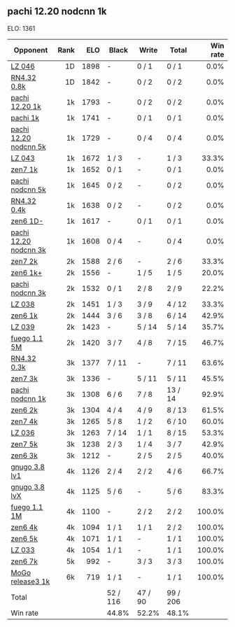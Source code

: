 ## pachi 12.20 nodcnn 1k ##

ELO: 1361

Opponent | Rank | ELO | Black | Write | Total | Win rate
---------|-----:|----:|-------|-------|-------|-------:
[LZ 046](LZ%20046.md) | 1D | 1898 | - | 0 / 1 | 0 / 1 | 0.0%
[RN4.32 0.8k](RN4.32%200.8k.md) | 1D | 1842 | - | 0 / 2 | 0 / 2 | 0.0%
[pachi 12.20 1k](pachi%2012.20%201k.md) | 1k | 1793 | - | 0 / 2 | 0 / 2 | 0.0%
[pachi 1k](pachi%201k.md) | 1k | 1741 | - | 0 / 1 | 0 / 1 | 0.0%
[pachi 12.20 nodcnn 5k](pachi%2012.20%20nodcnn%205k.md) | 1k | 1729 | - | 0 / 4 | 0 / 4 | 0.0%
[LZ 043](LZ%20043.md) | 1k | 1672 | 1 / 3 | - | 1 / 3 | 33.3%
[zen7 1k](zen7%201k.md) | 1k | 1652 | 0 / 1 | - | 0 / 1 | 0.0%
[pachi nodcnn 5k](pachi%20nodcnn%205k.md) | 1k | 1645 | 0 / 2 | - | 0 / 2 | 0.0%
[RN4.32 0.4k](RN4.32%200.4k.md) | 1k | 1638 | 0 / 2 | - | 0 / 2 | 0.0%
[zen6 1D-](zen6%201D-.md) | 1k | 1617 | - | 0 / 1 | 0 / 1 | 0.0%
[pachi 12.20 nodcnn 3k](pachi%2012.20%20nodcnn%203k.md) | 1k | 1608 | 0 / 4 | - | 0 / 4 | 0.0%
[zen7 2k](zen7%202k.md) | 2k | 1588 | 2 / 6 | - | 2 / 6 | 33.3%
[zen6 1k+](zen6%201k+.md) | 2k | 1556 | - | 1 / 5 | 1 / 5 | 20.0%
[pachi nodcnn 3k](pachi%20nodcnn%203k.md) | 2k | 1532 | 0 / 1 | 2 / 8 | 2 / 9 | 22.2%
[LZ 038](LZ%20038.md) | 2k | 1451 | 1 / 3 | 3 / 9 | 4 / 12 | 33.3%
[zen6 1k](zen6%201k.md) | 2k | 1444 | 3 / 6 | 3 / 8 | 6 / 14 | 42.9%
[LZ 039](LZ%20039.md) | 2k | 1423 | - | 5 / 14 | 5 / 14 | 35.7%
[fuego 1.1 5M](fuego%201.1%205M.md) | 2k | 1420 | 3 / 7 | 4 / 8 | 7 / 15 | 46.7%
[RN4.32 0.3k](RN4.32%200.3k.md) | 3k | 1377 | 7 / 11 | - | 7 / 11 | 63.6%
[zen7 3k](zen7%203k.md) | 3k | 1336 | - | 5 / 11 | 5 / 11 | 45.5%
[pachi nodcnn 1k](pachi%20nodcnn%201k.md) | 3k | 1308 | 6 / 6 | 7 / 8 | 13 / 14 | 92.9%
[zen6 2k](zen6%202k.md) | 3k | 1304 | 4 / 4 | 4 / 9 | 8 / 13 | 61.5%
[zen7 4k](zen7%204k.md) | 3k | 1265 | 5 / 8 | 1 / 2 | 6 / 10 | 60.0%
[LZ 036](LZ%20036.md) | 3k | 1263 | 7 / 14 | 1 / 1 | 8 / 15 | 53.3%
[zen7 5k](zen7%205k.md) | 3k | 1238 | 2 / 3 | 1 / 4 | 3 / 7 | 42.9%
[zen6 3k](zen6%203k.md) | 3k | 1212 | - | 2 / 5 | 2 / 5 | 40.0%
[gnugo 3.8 lv1](gnugo%203.8%20lv1.md) | 4k | 1126 | 2 / 4 | 2 / 2 | 4 / 6 | 66.7%
[gnugo 3.8 lvX](gnugo%203.8%20lvX.md) | 4k | 1125 | 5 / 6 | - | 5 / 6 | 83.3%
[fuego 1.1 1M](fuego%201.1%201M.md) | 4k | 1100 | - | 2 / 2 | 2 / 2 | 100.0%
[zen6 4k](zen6%204k.md) | 4k | 1094 | 1 / 1 | 1 / 1 | 2 / 2 | 100.0%
[zen6 5k](zen6%205k.md) | 4k | 1071 | 1 / 1 | - | 1 / 1 | 100.0%
[LZ 033](LZ%20033.md) | 4k | 1054 | 1 / 1 | - | 1 / 1 | 100.0%
[zen6 7k](zen6%207k.md) | 5k | 992 | - | 3 / 3 | 3 / 3 | 100.0%
[MoGo release3 1k](MoGo%20release3%201k.md) | 6k | 719 | 1 / 1 | - | 1 / 1 | 100.0%
Total | | | 52 / 116 | 47 / 90 | 99 / 206 | 
Win rate| | | 44.8% | 52.2% | 48.1% | 
